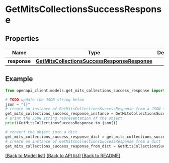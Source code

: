 # GetMitsCollectionsSuccessResponse


## Properties

Name | Type | Description | Notes
------------ | ------------- | ------------- | -------------
**response** | [**GetMitsCollectionsSuccessResponseResponse**](GetMitsCollectionsSuccessResponseResponse.md) |  | 

## Example

```python
from openapi_client.models.get_mits_collections_success_response import GetMitsCollectionsSuccessResponse

# TODO update the JSON string below
json = "{}"
# create an instance of GetMitsCollectionsSuccessResponse from a JSON string
get_mits_collections_success_response_instance = GetMitsCollectionsSuccessResponse.from_json(json)
# print the JSON string representation of the object
print(GetMitsCollectionsSuccessResponse.to_json())

# convert the object into a dict
get_mits_collections_success_response_dict = get_mits_collections_success_response_instance.to_dict()
# create an instance of GetMitsCollectionsSuccessResponse from a dict
get_mits_collections_success_response_from_dict = GetMitsCollectionsSuccessResponse.from_dict(get_mits_collections_success_response_dict)
```
[[Back to Model list]](../README.md#documentation-for-models) [[Back to API list]](../README.md#documentation-for-api-endpoints) [[Back to README]](../README.md)



